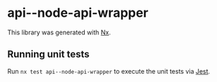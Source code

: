 # api--node-api-wrapper

This library was generated with [Nx](https://nx.dev).

## Running unit tests

Run `nx test api--node-api-wrapper` to execute the unit tests via [Jest](https://jestjs.io).
